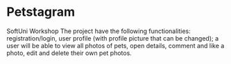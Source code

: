 # Petstagram
SoftUni Workshop
The project have the following functionalities: registration/login, user profile (with profile picture that can be changed); 
a user will be able to view all photos of pets, open details, comment and like a photo, edit and delete their own pet photos. 
